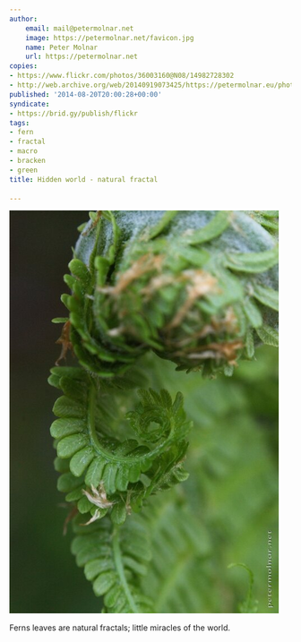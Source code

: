 ```yaml
---
author:
    email: mail@petermolnar.net
    image: https://petermolnar.net/favicon.jpg
    name: Peter Molnar
    url: https://petermolnar.net
copies:
- https://www.flickr.com/photos/36003160@N08/14982728302
- http://web.archive.org/web/20140919073425/https://petermolnar.eu/photo/hidden-world-natural-fractal/
published: '2014-08-20T20:00:28+00:00'
syndicate:
- https://brid.gy/publish/flickr
tags:
- fern
- fractal
- macro
- bracken
- green
title: Hidden world - natural fractal

---
```


![](hidden-world-natural-fractal.jpg)

Ferns leaves are natural fractals; little miracles of the world.